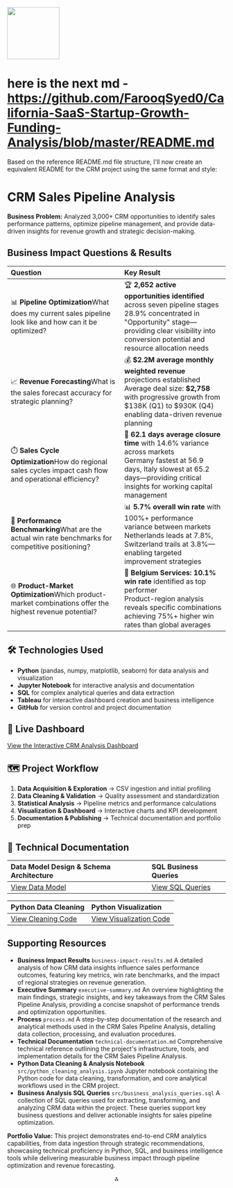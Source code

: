 <img src="https://r2cdn.perplexity.ai/pplx-full-logo-primary-dark%402x.png" class="logo" width="120"/>

# here is the next md -  https://github.com/FarooqSyed0/California-SaaS-Startup-Growth-Funding-Analysis/blob/master/README.md

Based on the reference README.md file structure, I'll now create an equivalent README for the CRM project using the same format and style:

# CRM Sales Pipeline Analysis

**Business Problem:** Analyzed 3,000+ CRM opportunities to identify sales performance patterns, optimize pipeline management, and provide data-driven insights for revenue growth and strategic decision-making.

## Business Impact Questions \& Results

| Question | Key Result |
| :-- | :-- |
| 📊 **Pipeline Optimization**What does my current sales pipeline look like and how can it be optimized? | 🏆 **2,652 active opportunities identified** across seven pipeline stages<br>28.9% concentrated in "Opportunity" stage—providing clear visibility into conversion potential and resource allocation needs |
| 📈 **Revenue Forecasting**What is the sales forecast accuracy for strategic planning? | 💰 **\$2.2M average monthly weighted revenue** projections established<br>Average deal size: **\$2,758** with progressive growth from \$138K (Q1) to \$930K (Q4) enabling data-driven revenue planning |
| ⏱️ **Sales Cycle Optimization**How do regional sales cycles impact cash flow and operational efficiency? | 📍 **62.1 days average closure time** with 14.6% variance across markets<br>Germany fastest at 56.9 days, Italy slowest at 65.2 days—providing critical insights for working capital management |
| 🎯 **Performance Benchmarking**What are the actual win rate benchmarks for competitive positioning? | 📊 **5.7% overall win rate** with 100%+ performance variance between markets<br>Netherlands leads at 7.8%, Switzerland trails at 3.8%—enabling targeted improvement strategies |
| 🌐 **Product-Market Optimization**Which product-market combinations offer the highest revenue potential? | 🚀 **Belgium Services: 10.1% win rate** identified as top performer<br>Product-region analysis reveals specific combinations achieving 75%+ higher win rates than global averages |

## 🛠️ Technologies Used

- **Python** (pandas, numpy, matplotlib, seaborn) for data analysis and visualization
- **Jupyter Notebook** for interactive analysis and documentation
- **SQL** for complex analytical queries and data extraction
- **Tableau** for interactive dashboard creation and business intelligence
- **GitHub** for version control and project documentation


## 🚀 Live Dashboard

[View the Interactive CRM Analysis Dashboard](#)

## 🗺️ Project Workflow

1. **Data Acquisition \& Exploration** → CSV ingestion and initial profiling
2. **Data Cleaning \& Validation** → Quality assessment and standardization
3. **Statistical Analysis** → Pipeline metrics and performance calculations
4. **Visualization \& Dashboard** → Interactive charts and KPI development
5. **Documentation \& Publishing** → Technical documentation and portfolio prep

## 📖 Technical Documentation

| Data Model Design \& Schema Architecture | SQL Business Queries |
| :-- | :-- |
| [View Data Model](#) | [View SQL Queries](#) |

| Python Data Cleaning | Python Visualization |
| :-- | :-- |
| [View Cleaning Code](#) | [View Visualization Code](#) |

## Supporting Resources

- **Business Impact Results** `business-impact-results.md`
A detailed analysis of how CRM data insights influence sales performance outcomes, featuring key metrics, win rate benchmarks, and the impact of regional strategies on revenue generation.
- **Executive Summary** `executive-summary.md`
An overview highlighting the main findings, strategic insights, and key takeaways from the CRM Sales Pipeline Analysis, providing a concise snapshot of performance trends and optimization opportunities.
- **Process** `process.md`
A step-by-step documentation of the research and analytical methods used in the CRM Sales Pipeline Analysis, detailing data collection, processing, and evaluation procedures.
- **Technical Documentation** `technical-documentation.md`
Comprehensive technical reference outlining the project's infrastructure, tools, and implementation details for the CRM Sales Pipeline Analysis.
- **Python Data Cleaning \& Analysis Notebook** `src/python_cleaning_analysis.ipynb`
Jupyter notebook containing the Python code for data cleaning, transformation, and core analytical workflows used in the CRM project.
- **Business Analysis SQL Queries** `src/business_analysis_queries.sql`
A collection of SQL queries used for extracting, transforming, and analyzing CRM data within the project. These queries support key business questions and deliver actionable insights for sales pipeline optimization.

**Portfolio Value:** This project demonstrates end-to-end CRM analytics capabilities, from data ingestion through strategic recommendations, showcasing technical proficiency in Python, SQL, and business intelligence tools while delivering measurable business impact through pipeline optimization and revenue forecasting.

<div style="text-align: center">⁂</div>

[^1]: https://github.com/FarooqSyed0/California-SaaS-Startup-Growth-Funding-Analysis/blob/master/README.md

[^2]: https://public.tableau.com/app/profile/farooq.syed6811/viz/CaliforniaSaaSStartupGrowthFundingAnalysis_17511350716100/CaliforniaSaaSStartupGrowthFundingAnalysis?publish=yes

[^3]: https://github.com/FarooqSyed0/California-SaaS-Startup-Growth-Funding-Analysis/blob/master/business-impact-results.md

[^4]: https://github.com/FarooqSyed0/California-SaaS-Startup-Growth-Funding-Analysis/blob/master/executive-summary.md

[^5]: https://github.com/FarooqSyed0/California-SaaS-Startup-Growth-Funding-Analysis/blob/master/process.md

[^6]: https://github.com/FarooqSyed0/California-SaaS-Startup-Growth-Funding-Analysis/blob/master/technical-documentation.md

